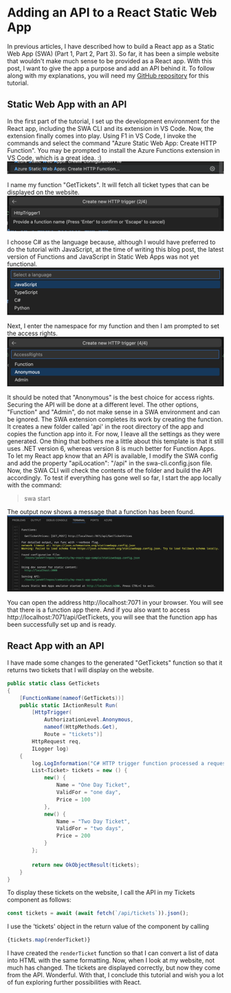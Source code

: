 # Adding an API to a React Static Web App

In previous articles, I have described how to build a React app as a Static Web App (SWA) (Part 1, Part 2, Part 3). So far, it has been a simple website that wouldn't make much sense to be provided as a React app. With this post, I want to give the app a purpose and add an API behind it.
To follow along with my explanations, you will need my [GitHub repository](https://github.com/jfellien/my-react-app-sample) for this tutorial.
## Static Web App with an API
In the first part of the tutorial, I set up the development environment for the React app, including the SWA CLI and its extension in VS Code. Now, the extension finally comes into play. Using F1 in VS Code, I invoke the commands and select the command "Azure Static Web App: Create HTTP Function". You may be prompted to install the Azure Functions extension in VS Code, which is a great idea. :)
![Create Azure HTTP Function](CreateHttpFunction.png)

I name my function "GetTickets". It will fetch all ticket types that can be displayed on the website.
![Enter Function Name](EnterFunctionName.png)

I choose C# as the language because, although I would have preferred to do the tutorial with JavaScript, at the time of writing this blog post, the latest version of Functions and JavaScript in Static Web Apps was not yet functional.
![Select Function Language](SelectFunctionLanguage.png)

Next, I enter the namespace for my function and then I am prompted to set the access rights.
![Select Access Right](SetAccessRight.png)

It should be noted that "Anonymous" is the best choice for access rights. Securing the API will be done at a different level. The other options, "Function" and "Admin", do not make sense in a SWA environment and can be ignored.
The SWA extension completes its work by creating the function. It creates a new folder called 'api' in the root directory of the app and copies the function app into it. For now, I leave all the settings as they were generated.
One thing that bothers me a little about this template is that it still uses .NET version 6, whereas version 8 is much better for Function Apps.
To let my React app know that an API is available, I modify the SWA config and add the property "apiLocation": "/api" in the swa-cli.config.json file. Now, the SWA CLI will check the contents of the folder and build the API accordingly.
To test if everything has gone well so far, I start the app locally with the command:
> swa start

The output now shows a message that a function has been found.
![CLI Output](CliOutput.png)

You can open the address http://localhost:7071 in your browser. You will see that there is a function app there. And if you also want to access http://localhost:7071/api/GetTickets, you will see that the function app has been successfully set up and is ready.
## React App with an API
I have made some changes to the generated "GetTickets" function so that it returns two tickets that I will display on the website.
```csharp
public static class GetTickets
{
    [FunctionName(nameof(GetTickets))]
    public static IActionResult Run(
        [HttpTrigger(
            AuthorizationLevel.Anonymous, 
            nameof(HttpMethods.Get), 
            Route = "tickets")] 
        HttpRequest req,
        ILogger log)
    {
        log.LogInformation("C# HTTP trigger function processed a request.");
        List<Ticket> tickets = new () {
            new() {
                Name = "One Day Ticket",
                ValidFor = "one day",
                Price = 100
            },
            new() {
                Name = "Two Day Ticket",
                ValidFor = "two days",
                Price = 200
            }
        };
        
        return new OkObjectResult(tickets);
    }
}
```
To display these tickets on the website, I call the API in my Tickets component as follows:
```javascript
const tickets = await (await fetch(`/api/tickets`)).json();
```
I use the 'tickets' object in the return value of the component by calling
```javascript
{tickets.map(renderTicket)}
```
I have created the `renderTicket` function so that I can convert a list of data into HTML with the same formatting.
Now, when I look at my website, not much has changed. The tickets are displayed correctly, but now they come from the API. Wonderful.
With that, I conclude this tutorial and wish you a lot of fun exploring further possibilities with React.





